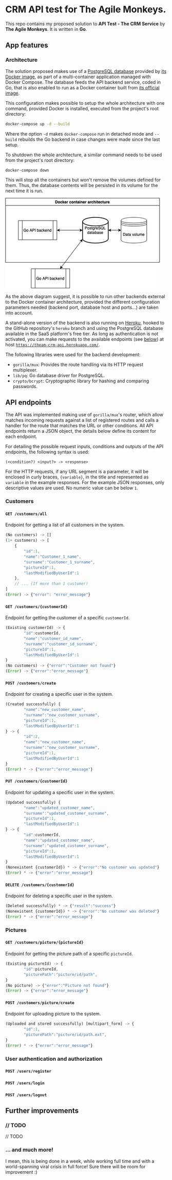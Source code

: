 # CRM API test for The Agile Monkeys.

This repo contains my proposed solution to **API Test - The CRM Service** by **The Agile Monkeys**. It is written in **Go**.

## App features

### Architecture

The solution proposed makes use of a [PostgreSQL database](https://www.postgresql.org) provided by [its Docker image](https://hub.docker.com/_/postgres/), as part of a multi-container application managed with Docker Compose. The database feeds the API backend service, coded in Go, that is also enabled to run as a Docker container built from [its official image](https://hub.docker.com/_/golang/).

This configuration makes possible to setup the whole architecture with one command, provided Docker is installed, executed from the project's root directory:

```sh
docker-compose up -d --build
```

Where the option `-d` makes `docker-compose` run in detached mode and `--build` rebuilds the Go backend in case changes were made since the last setup.

To shutdown the whole architecture, a similar command needs to be used from the project's root directory:

```
docker-compose down
```

This will stop all the containers but won't remove the volumes defined for them. Thus, the database contents will be persisted in its volume for the next time it is run.

![Project architecture](./theam_test_arch.png "Project architecture")

As the above diagram suggest, it is possible to run other backends external to the Docker container architecture, provided the different configuration parameters needed (backend port, database host and ports...) are taken into account.

A stand-alone version of the backend is also running on [Heroku](https://www.heroku.com/), hooked to the GitHub repository's `heroku` branch and using the PostgreSQL database available in the SaaS platform's free tier. As long as authentication is not activated, you can make requests to the available endpoints (see [below](#API_endpoints)) at host [`https://theam-crm-api.herokuapp.com/`](https://theam-crm-api.herokuapp.com/).

The following libraries were used for the backend development:
- `gorilla/mux`: Provides the route handling via its HTTP request multiplexer.
- `lib/pq`: Go database driver for PostgreSQL.
- `crypto/bcrypt`: Cryptographic library for hashing and comparing passwords.

## <a name="API_endpoints"></a>API endpoints

The API was implemented making use of `gorilla/mux`'s router, which allow matches incoming requests against a list of registered routes and calls a handler for the route that matches the URL or other conditions. All API endpoints return a JSON object, the details below define its content for each endpoint.

For detailing the possible request inputs, conditions and outputs of the API endpoints, the following syntax is used:

```
(<condition?) <input?> -> <response>
```

For the HTTP requests, if any URL segment is a parameter, it will be enclosed in curly braces, `{variable}`, in the title and represented as `variable` in the example responses. For the example JSON responses, only descriptive values are used. No numeric value can be below `1`.

### Customers

#### `GET /customers/all`
Endpoint for getting a list of all customers in the system.
```js
(No customers) -> []
(1+ customers) -> [
    {
        "id":1,
        "name":"Customer_1_name",
        "surname":"Customer_1_surname",
        "pictureId":1,
        "lastModifiedByUserId":1
    },
    // ... (If more than 1 customer)
]
(Error) -> {"error": "error_message"}
```

<!-- #### Possible endpoint improvements
// TODO -->


#### `GET /customers/{customerId}`
Endpoint for getting the customer of a specific `customerId`.
```js
(Existing customerId) -> {
        "id":customerId,
        "name":"customer_id_name",
        "surname":"customer_id_surname",
        "pictureId":1,
        "lastModifiedByUserId":1
}
(No customers) -> {"error":"Customer not found"}
(Error) -> {"error":"error_message"}
```


#### `POST /customers/create`
Endpoint for creating a specific user in the system.
```js
(Created successfully) {
        "name":"new_customer_name",
        "surname":"new_customer_surname",
        "pictureId":1,
        "lastModifiedByUserId":1
} -> {
        "id":2,
        "name":"new_customer_name",
        "surname":"new_customer_surname",
        "pictureId":1,
        "lastModifiedByUserId":1
}
(Error) * -> {"error":"error_message"}
```

#### `PUT /customers/{customerId}`
Endpoint for updating a specific user in the system.
```js
(Updated successfully) {
        "name":"updated_customer_name",
        "surname":"updated_customer_surname",
        "pictureId":1,
        "lastModifiedByUserId":1
} -> {
        "id":customerId,
        "name":"updated_customer_name",
        "surname":"updated_customer_surname",
        "pictureId":1,
        "lastModifiedByUserId":1
}
(Nonexistent {customerId}) * -> {"error":"No customer was updated"}
(Error) * -> {"error":"error_message"}
```

#### `DELETE /customers/{customerId}`
Endpoint for deleting a specific user in the system.
```js
(Deleted successfully) * -> {"result":"success"}
(Nonexistent {customerId}) * -> {"error":"No customer was deleted"}
(Error) * -> {"error":"error_message"}
```

### Pictures

#### `GET /customers/picture/{pictureId}`
Endpoint for getting the picture path of a specific `pictureId`.
```js
(Existing pictureId) -> {
        "id":pictureId,
        "picturePath":"picture/id/path",
}
(No picture) -> {"error":"Picture not found"}
(Error) -> {"error":"error_message"}
```


#### `POST /customers/picture/create`
Endpoint for uploading picture to the system.
```js
(Uploaded and stored successfully) [multipart_form] -> {
        "id":1,
        "picturePath":"picture/id/path.ext",
}
(Error) * -> {"error":"error_message"}
```

### User authentication and authorization

#### `POST /users/register`

#### `POST /users/login`

#### `POST /users/logout`


## Further improvements

### // TODO
// TODO

### ... and much more!
I mean, this is being done in a week, while working full time and with a world-spanning viral crisis in full force! Sure there will be room for improvement :)
